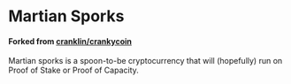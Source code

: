 # Martian Sporks
#### Forked from [cranklin/crankycoin](https://github.com/cranklin/crankycoin)

Martian sporks is a spoon-to-be cryptocurrency that will (hopefully) run on Proof of Stake or Proof of Capacity.
